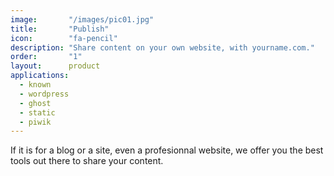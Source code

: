 ```yaml
---
image:       "/images/pic01.jpg"
title:       "Publish"
icon:        "fa-pencil"
description: "Share content on your own website, with yourname.com."
order:       "1"
layout:      product
applications:
  - known
  - wordpress
  - ghost
  - static
  - piwik
---
```


If it is for a blog or a site, even a profesionnal website, we offer you the best tools out there to share your content.

